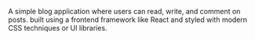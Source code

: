 
A simple blog application where users can read, write, and comment on posts.
built using a frontend framework like React  and styled with modern CSS techniques or UI libraries.




